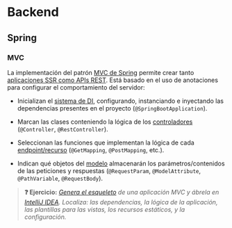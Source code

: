 # Backend

## Spring

### MVC

La implementación del patrón [MVC de Spring](https://docs.spring.io/spring-framework/docs/6.0.6/reference/html/web.html#mvc) permite crear tanto [aplicaciones SSR como APIs REST](tipos.html). Está basado en el uso de anotaciones para configurar el comportamiento del servidor:

- Inicializan el [sistema de DI](jakarta-di.html), configurando, instanciando e inyectando las dependencias presentes en el proyecto (`@SpringBootApplication`).

- Marcan las clases conteniendo la lógica de los [controladores](mvc.html#controlador) (`@Controller`, `@RestController`).

- Seleccionan las funciones que implementan la lógica de cada [endpoint/recurso](jakarta-estandares.html#mapping) (`@GetMapping`, `@PostMapping`, etc.).

- Indican qué objetos del [modelo](mvc.html#modelo) almacenarán los parámetros/contenidos de las peticiones y respuestas (`@RequestParam`, `@ModelAttribute`, `@PathVariable`, `@RequestBody`).

> **❓ Ejercicio:** _[Genera el esqueleto](https://start.spring.io/#!type=maven-project&language=java&platformVersion=3.1.5&packaging=jar&jvmVersion=17&groupId=edu.comillas.icai.gitt.pat.spring&artifactId=mvc&name=mvc&description=MVC&packageName=edu.comillas.icai.gitt.pat.spring.mvc&dependencies=web,thymeleaf) de una aplicación MVC y ábrela en [IntelliJ IDEA](https://www.jetbrains.com/es-es/idea/). Localiza: las dependencias, la lógica de la aplicación, las plantillas para las vistas, los recursos estáticos, y la configuración._
